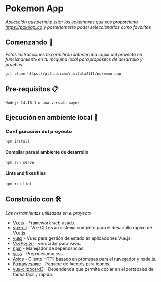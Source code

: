 # Pokemon App

_Aplicación que permite listar los pokemones que nos proporciona https://pokeapi.co y posteriomente poder seleccionarlos como favoritos_

## Comenzando 🚀

_Estas instrucciones te permitirán obtener una copia del proyecto en funcionamiento en tu máquina local para propósitos de desarrollo y pruebas._

```
git clone https://github.com/rimitola8511/pokemon-app
```

## Pre-requisitos 📋

```
Nodejs 14.16.1 o una versión mayor
```

## Ejecución en ambiente local 🔧

### Configuración del proyecto
```
npm install
```

#### Compilar para el ambiente de desarrollo.
```
npm run serve
```

#### Lints and fixes files
```
npm run lint
```

## Construido con 🛠️

_Las herramientas utilizadas en el proyecto_

* [Vuejs](https://v3.vuejs.org/) - Framework web usado.
* [vue-cli](https://cli.vuejs.org/) - Vue CLI es un sistema completo para el desarrollo rápido de Vue.js.
* [vuex](https://vuex.vuejs.org/) - Vuex para gestión de estado en aplicaciones Vue.js.
* [VueRouter](https://router.vuejs.org/) - enrutador para vuejs.
* [npm](https://www.npmjs.com/) - Manejador de dependencias.
* [scss](https://sass-lang.com/) - Prepocesador css.
* [Axios](https://github.com/axios/axios) - Cliente HTTP basado en promesas para el navegador y node.js.
* [Fontawesome](https://rometools.github.io/rome/) - Paquete de fuentes para iconos.
* [vue-clipboard3](https://www.npmjs.com/package/vue-clipboard3) - Dependencia que permite copiar en el portapales de forma fácil y rápida.